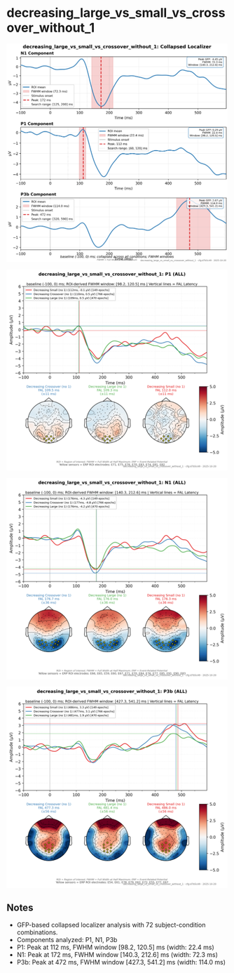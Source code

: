 # decreasing_large_vs_small_vs_crossover_without_1

![figure](docs/assets/plots/decreasing_large_vs_small_vs_crossover_without_1/decreasing_large_vs_small_vs_crossover_without_1-collapsed_localizer.png)

![figure](docs/assets/plots/decreasing_large_vs_small_vs_crossover_without_1/decreasing_large_vs_small_vs_crossover_without_1-P1.png)

![figure](docs/assets/plots/decreasing_large_vs_small_vs_crossover_without_1/decreasing_large_vs_small_vs_crossover_without_1-N1.png)

![figure](docs/assets/plots/decreasing_large_vs_small_vs_crossover_without_1/decreasing_large_vs_small_vs_crossover_without_1-P3b.png)


## Notes

- GFP-based collapsed localizer analysis with 72 subject-condition combinations.
- Components analyzed: P1, N1, P3b
- P1: Peak at 112 ms, FWHM window [98.2, 120.5] ms (width: 22.4 ms)
- N1: Peak at 172 ms, FWHM window [140.3, 212.6] ms (width: 72.3 ms)
- P3b: Peak at 472 ms, FWHM window [427.3, 541.2] ms (width: 114.0 ms)
